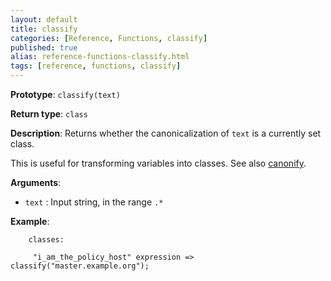 ```yaml
---
layout: default
title: classify
categories: [Reference, Functions, classify]
published: true
alias: reference-functions-classify.html
tags: [reference, functions, classify]
---
```


**Prototype**: `classify(text)`

**Return type**: `class`

**Description**: Returns whether the canonicalization of `text` is a currently 
set class.

This is useful for transforming variables into classes. See also 
[canonify](reference-functions-canonify.html).

**Arguments**:

* `text` : Input string, in the range `.*`

**Example**:  

```cf3
    classes:

     "i_am_the_policy_host" expression => classify("master.example.org");
```

